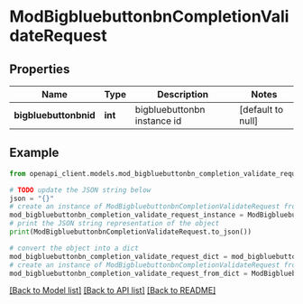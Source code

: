 # ModBigbluebuttonbnCompletionValidateRequest


## Properties

Name | Type | Description | Notes
------------ | ------------- | ------------- | -------------
**bigbluebuttonbnid** | **int** | bigbluebuttonbn instance id | [default to null]

## Example

```python
from openapi_client.models.mod_bigbluebuttonbn_completion_validate_request import ModBigbluebuttonbnCompletionValidateRequest

# TODO update the JSON string below
json = "{}"
# create an instance of ModBigbluebuttonbnCompletionValidateRequest from a JSON string
mod_bigbluebuttonbn_completion_validate_request_instance = ModBigbluebuttonbnCompletionValidateRequest.from_json(json)
# print the JSON string representation of the object
print(ModBigbluebuttonbnCompletionValidateRequest.to_json())

# convert the object into a dict
mod_bigbluebuttonbn_completion_validate_request_dict = mod_bigbluebuttonbn_completion_validate_request_instance.to_dict()
# create an instance of ModBigbluebuttonbnCompletionValidateRequest from a dict
mod_bigbluebuttonbn_completion_validate_request_from_dict = ModBigbluebuttonbnCompletionValidateRequest.from_dict(mod_bigbluebuttonbn_completion_validate_request_dict)
```
[[Back to Model list]](../README.md#documentation-for-models) [[Back to API list]](../README.md#documentation-for-api-endpoints) [[Back to README]](../README.md)


